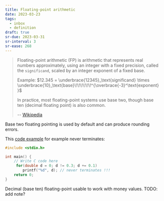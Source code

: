 ```yaml
---
title: Floating-point arithmetic
date: 2023-03-23
tags:
  - inbox
  - definition
draft: true
sr-due: 2023-03-31
sr-interval: 3
sr-ease: 268
---
```


> Floating-point arithmetic (FP) is arithmetic that represents real numbers
> approximately, using an integer with a fixed precision, called the
> `significand`, scaled by an integer exponent of a fixed base.
>
> Example:
> $12.345 = \underbrace{12345}_\text{significand} \times \underbrace{10}_\text{base}\!\!\!\!\!\!^{\overbrace{-3}^\text{exponent}}$
>
> In practice, most floating-point systems use base two, though base ten
> (decimal floating point) is also common.
>
> -- [Wikipedia](https://en.wikipedia.org/wiki/Floating-point_arithmetic)

Base two floating pointing is used by default and can produce rounding errors.

This [code example](https://onlinegdb.com/EsZMTfVd8) for example never
terminates:

```c
#include <stdio.h>

int main() {
    // Write C code here
     for(double d = 0; d != 0.3; d += 0.1)
        printf("%d", d); // never terminates !!!
    return 0;
}
```

Decimal (base ten) floating-point usable to work with money values. TODO: add
note?
